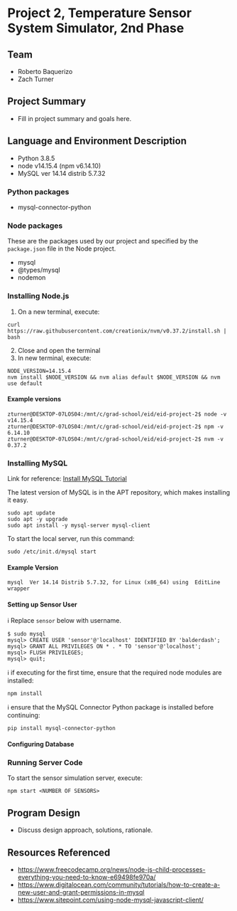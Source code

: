 # Project 2, Temperature Sensor System Simulator, 2nd Phase

## Team
* Roberto Baquerizo
* Zach Turner


## Project Summary
* Fill in project summary and goals here.

## Language and Environment Description
* Python 3.8.5
* node v14.15.4 (npm v6.14.10)
* MySQL ver 14.14 distrib 5.7.32

### Python packages
* mysql-connector-python

### Node packages
These are the packages used by our project and specified by the `package.json` file in the Node project.
* mysql
* @types/mysql
* nodemon

### Installing Node.js

1. On a new terminal, execute:
```
curl https://raw.githubusercontent.com/creationix/nvm/v0.37.2/install.sh | bash
```
2. Close and open the terminal
3. In new terminal, execute:
```
NODE_VERSION=14.15.4
nvm install $NODE_VERSION && nvm alias default $NODE_VERSION && nvm use default
```

#### Example versions

```
zturner@DESKTOP-07LOS04:/mnt/c/grad-school/eid/eid-project-2$ node -v
v14.15.4
zturner@DESKTOP-07LOS04:/mnt/c/grad-school/eid/eid-project-2$ npm -v
6.14.10
zturner@DESKTOP-07LOS04:/mnt/c/grad-school/eid/eid-project-2$ nvm -v
0.37.2
```

### Installing MySQL

Link for reference: [Install MySQL Tutorial](https://medium.com/@alef.duarte/cant-connect-to-local-mysql-server-through-socket-var-run-mysqld-mysqld-sock-155d580f3a06)

The latest version of MySQL is in the APT repository, which makes installing it easy.

```
sudo apt update
sudo apt -y upgrade
sudo apt install -y mysql-server mysql-client
```

To start the local server, run this command:
```
sudo /etc/init.d/mysql start
```

#### Example Version
```
mysql  Ver 14.14 Distrib 5.7.32, for Linux (x86_64) using  EditLine wrapper
```

#### Setting up Sensor User
:information_source: Replace `sensor` below with username.
```
$ sudo mysql
mysql> CREATE USER 'sensor'@'localhost' IDENTIFIED BY 'balderdash';
mysql> GRANT ALL PRIVILEGES ON * . * TO 'sensor'@'localhost';
mysql> FLUSH PRIVILEGES;
mysql> quit;
```

:information_source: if executing for the first time, ensure that the required node modules are installed:
```
npm install
```

:information_source: ensure that the MySQL Connector Python package is installed before continuing:
```
pip install mysql-connector-python
```

#### Configuring Database

### Running Server Code
To start the sensor simulation server, execute:
```
npm start <NUMBER OF SENSORS>
```

## Program Design
* Discuss design approach, solutions, rationale.


## Resources Referenced
* https://www.freecodecamp.org/news/node-js-child-processes-everything-you-need-to-know-e69498fe970a/
* https://www.digitalocean.com/community/tutorials/how-to-create-a-new-user-and-grant-permissions-in-mysql
* https://www.sitepoint.com/using-node-mysql-javascript-client/